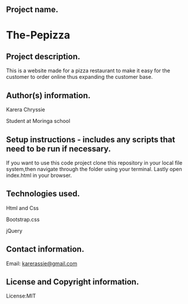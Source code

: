 



## Project name.
# The-Pepizza

## Project description.
This is a website made for a pizza restaurant to make it easy for the customer to order online thus expanding the customer base.
## Author(s) information.
Karera Chryssie



Student at Moringa school

## Setup instructions - includes any scripts that need to be run if necessary.
If you want to use this code project clone this repository in your local file system,then navigate through the folder using your terminal.
Lastly open index.html in your browser.



## Technologies used.
Html and Css


Bootstrap.css


jQuery

## Contact information.
Email: karerassie@gmail.com

## License and Copyright information.
License:MIT

